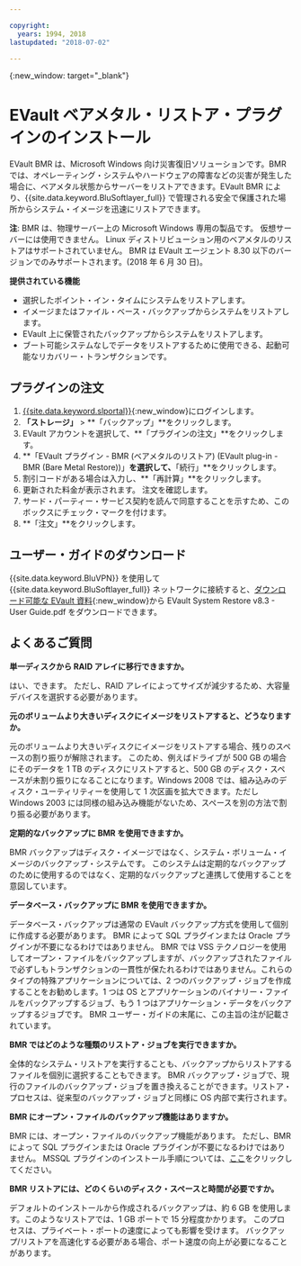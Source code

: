 ```yaml
---

copyright:
  years: 1994, 2018
lastupdated: "2018-07-02"

---
```

{:new_window: target="_blank"}

# EVault ベアメタル・リストア・プラグインのインストール

EVault BMR は、Microsoft Windows 向け災害復旧ソリューションです。BMR では、オペレーティング・システムやハードウェアの障害などの災害が発生した場合に、ベアメタル状態からサーバーをリストアできます。EVault BMR により、{{site.data.keyword.BluSoftlayer_full}} で管理される安全で保護された場所からシステム・イメージを迅速にリストアできます。

**注**: BMR は、物理サーバー上の Microsoft Windows 専用の製品です。 仮想サーバーには使用できません。 Linux ディストリビューション用のベアメタルのリストアはサポートされていません。 BMR は EVault エージェント 8.30 以下のバージョンでのみサポートされます。(2018 年 6 月 30 日)。

**提供されている機能**

- 選択したポイント・イン・タイムにシステムをリストアします。
- イメージまたはファイル・ベース・バックアップからシステムをリストアします。
- EVault 上に保管されたバックアップからシステムをリストアします。
- ブート可能システムなしでデータをリストアするために使用できる、起動可能なリカバリー・トランザクションです。

## プラグインの注文

1. [{{site.data.keyword.slportal}}](https://control.softlayer.com/){:new_window}にログインします。
2. **「ストレージ」** > **「バックアップ」**をクリックします。
3. EVault アカウントを選択して、**「プラグインの注文」**をクリックします。
4. **「EVault プラグイン - BMR (ベアメタルのリストア) (EVault plug-in - BMR (Bare Metal Restore))」**を選択して、**「続行」**をクリックします。
5. 割引コードがある場合は入力し、**「再計算」**をクリックします。
6. 更新された料金が表示されます。 注文を確認します。
7. サード・パーティー・サービス契約を読んで同意することを示すため、このボックスにチェック・マークを付けます。 
8. **「注文」**をクリックします。

## ユーザー・ガイドのダウンロード

{{site.data.keyword.BluVPN}} を使用して {{site.data.keyword.BluSoftlayer_full}} ネットワークに接続すると、[ダウンロード可能な EVault 資料](http://downloads.service.softlayer.com/evault/Documentation/){:new_window}から EVault System Restore v8.3 - User Guide.pdf をダウンロードできます。

## よくあるご質問

**単一ディスクから RAID アレイに移行できますか。**

はい、できます。 ただし、RAID アレイによってサイズが減少するため、大容量デバイスを選択する必要があります。

**元のボリュームより大きいディスクにイメージをリストアすると、どうなりますか。**

元のボリュームより大きいディスクにイメージをリストアする場合、残りのスペースの割り振りが解除されます。 このため、例えばドライブが 500 GB の場合にそのデータを 1 TB のディスクにリストアすると、500 GB のディスク・スペースが未割り振りになることになります。Windows 2008 では、組み込みのディスク・ユーティリティーを使用して 1 次区画を拡大できます。ただし Windows 2003 には同様の組み込み機能がないため、スペースを別の方法で割り振る必要があります。

**定期的なバックアップに BMR を使用できますか。**

BMR バックアップはディスク・イメージではなく、システム・ボリューム・イメージのバックアップ・システムです。 このシステムは定期的なバックアップのために使用するのではなく、定期的なバックアップと連携して使用することを意図しています。  

**データベース・バックアップに BMR を使用できますか。**

データベース・バックアップは通常の EVault バックアップ方式を使用して個別に作成する必要があります。 BMR によって SQL プラグインまたは Oracle プラグインが不要になるわけではありません。 BMR では VSS テクノロジーを使用してオープン・ファイルをバックアップしますが、バックアップされたファイルで必ずしもトランザクションの一貫性が保たれるわけではありません。これらのタイプの特殊アプリケーションについては、2 つのバックアップ・ジョブを作成することをお勧めします。1 つは OS とアプリケーションのバイナリー・ファイルをバックアップするジョブ、もう 1 つはアプリケーション・データをバックアップするジョブです。 BMR ユーザー・ガイドの末尾に、この主旨の注が記載されています。

**BMR ではどのような種類のリストア・ジョブを実行できますか。**

全体的なシステム・リストアを実行することも、バックアップからリストアするファイルを個別に選択することもできます。 BMR バックアップ・ジョブで、現行のファイルのバックアップ・ジョブを置き換えることができます。リストア・プロセスは、従来型のバックアップ・ジョブと同様に OS 内部で実行されます。

**BMR にオープン・ファイルのバックアップ機能はありますか。**

BMR には、オープン・ファイルのバックアップ機能があります。 ただし、BMR によって SQL プラグインまたは Oracle プラグインが不要になるわけではありません。 MSSQL プラグインのインストール手順については、[ここ](evault-mssql-plugin.html)をクリックしてください。

**BMR リストアには、どのくらいのディスク・スペースと時間が必要ですか。**

デフォルトのインストールから作成されるバックアップは、約 6 GB を使用します。このようなリストアでは、1 GB ポートで 15 分程度かかります。 このプロセスは、プライベート・ポートの速度によっても影響を受けます。 バックアップ/リストアを高速化する必要がある場合、ポート速度の向上が必要になることがあります。
